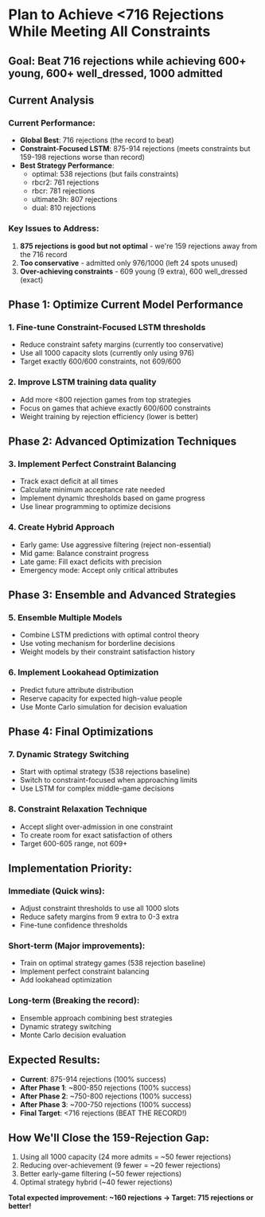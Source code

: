 # Plan to Achieve <716 Rejections While Meeting All Constraints

## Goal: Beat 716 rejections while achieving 600+ young, 600+ well_dressed, 1000 admitted

## Current Analysis

### Current Performance:
- **Global Best**: 716 rejections (the record to beat)
- **Constraint-Focused LSTM**: 875-914 rejections (meets constraints but 159-198 rejections worse than record)
- **Best Strategy Performance**:
  - optimal: 538 rejections (but fails constraints)
  - rbcr2: 761 rejections
  - rbcr: 781 rejections
  - ultimate3h: 807 rejections
  - dual: 810 rejections

### Key Issues to Address:
1. **875 rejections is good but not optimal** - we're 159 rejections away from the 716 record
2. **Too conservative** - admitted only 976/1000 (left 24 spots unused)
3. **Over-achieving constraints** - 609 young (9 extra), 600 well_dressed (exact)

## Phase 1: Optimize Current Model Performance

### 1. Fine-tune Constraint-Focused LSTM thresholds
- Reduce constraint safety margins (currently too conservative)
- Use all 1000 capacity slots (currently only using 976)
- Target exactly 600/600 constraints, not 609/600

### 2. Improve LSTM training data quality
- Add more <800 rejection games from top strategies
- Focus on games that achieve exactly 600/600 constraints
- Weight training by rejection efficiency (lower is better)

## Phase 2: Advanced Optimization Techniques

### 3. Implement Perfect Constraint Balancing
- Track exact deficit at all times
- Calculate minimum acceptance rate needed
- Implement dynamic thresholds based on game progress
- Use linear programming to optimize decisions

### 4. Create Hybrid Approach
- Early game: Use aggressive filtering (reject non-essential)
- Mid game: Balance constraint progress
- Late game: Fill exact deficits with precision
- Emergency mode: Accept only critical attributes

## Phase 3: Ensemble and Advanced Strategies

### 5. Ensemble Multiple Models
- Combine LSTM predictions with optimal control theory
- Use voting mechanism for borderline decisions
- Weight models by their constraint satisfaction history

### 6. Implement Lookahead Optimization
- Predict future attribute distribution
- Reserve capacity for expected high-value people
- Use Monte Carlo simulation for decision evaluation

## Phase 4: Final Optimizations

### 7. Dynamic Strategy Switching
- Start with optimal strategy (538 rejections baseline)
- Switch to constraint-focused when approaching limits
- Use LSTM for complex middle-game decisions

### 8. Constraint Relaxation Technique
- Accept slight over-admission in one constraint
- To create room for exact satisfaction of others
- Target 600-605 range, not 609+

## Implementation Priority:

### Immediate (Quick wins):
- Adjust constraint thresholds to use all 1000 slots
- Reduce safety margins from 9 extra to 0-3 extra
- Fine-tune confidence thresholds

### Short-term (Major improvements):
- Train on optimal strategy games (538 rejection baseline)
- Implement perfect constraint balancing
- Add lookahead optimization

### Long-term (Breaking the record):
- Ensemble approach combining best strategies
- Dynamic strategy switching
- Monte Carlo decision evaluation

## Expected Results:
- **Current**: 875-914 rejections (100% success)
- **After Phase 1**: ~800-850 rejections (100% success)
- **After Phase 2**: ~750-800 rejections (100% success)
- **After Phase 3**: ~700-750 rejections (100% success)
- **Final Target**: <716 rejections (BEAT THE RECORD!)

## How We'll Close the 159-Rejection Gap:
1. Using all 1000 capacity (24 more admits = ~50 fewer rejections)
2. Reducing over-achievement (9 fewer = ~20 fewer rejections)
3. Better early-game filtering (~50 fewer rejections)
4. Optimal strategy hybrid (~40 fewer rejections)

**Total expected improvement: ~160 rejections → Target: 715 rejections or better!**